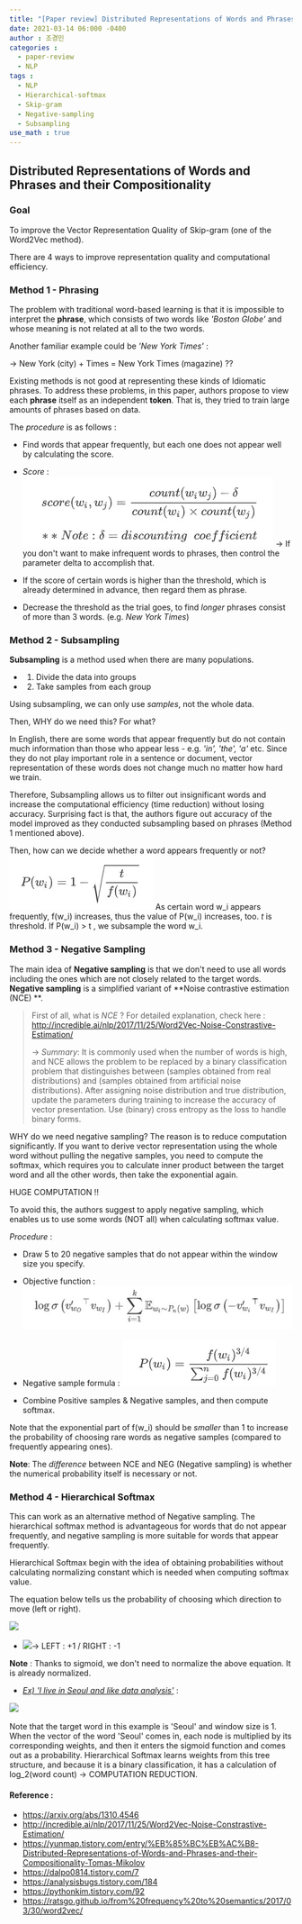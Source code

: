 ```yaml
---
title: "[Paper review] Distributed Representations of Words and Phrases and their Compositionality"
date: 2021-03-14 06:000 -0400
author : 조경민
categories :
  - paper-review
  - NLP
tags :
  - NLP
  - Hierarchical-softmax
  - Skip-gram
  - Negative-sampling
  - Subsampling
use_math : true
---
```


## Distributed Representations of Words and Phrases and their Compositionality

### Goal

To improve the Vector Representation Quality of Skip-gram (one of the Word2Vec method).

There are 4 ways to improve representation quality and computational efficiency.



### Method 1 - Phrasing

The problem with traditional word-based learning is that it is impossible to interpret the **phrase**, which consists of two words like _'Boston Globe'_ and whose meaning is not related at all to the two words.

Another familiar example could be _'New York Times'_ :

-> New York (city) + Times = New York Times (magazine) ??

Existing methods is not good at representing these kinds of Idiomatic phrases. To address these problems, in this paper, authors propose to view each **phrase** itself as an independent **token**. That is, they tried to train large amounts of phrases based on data.

The *procedure* is as follows :

- Find words that appear frequently, but each one does not appear well by calculating the score.

- _Score_ :
  ![2021-03-14-nlp21](/assets/2021-03-14-nlp21.jpg) 
  -> If you don't want to make infrequent words to phrases, then control the parameter delta to accomplish that.

- If the score of certain words is higher than the threshold, which is already determined in advance, then regard them as phrase. 

- Decrease the threshold as the trial goes, to find _longer_ phrases consist of more than 3 words. (e.g. _New York Times_)



### Method 2 - Subsampling

**Subsampling** is a method used when there are many populations.

- 1) Divide the data into groups
- 2) Take samples from each group

Using subsampling, we can only use _samples_, not the whole data.

Then, WHY do we need this? For what?

In English, there are some words that appear frequently but do not contain much information than those who appear less - e.g. _'in', 'the', 'a'_ etc. Since they do not play important role in a sentence or document, vector representation of these words does not change much no matter how hard we train.

Therefore, Subsampling allows us to filter out insignificant words and increase the computational efficiency (time reduction) without losing accuracy. Surprising fact is that, the authors figure out accuracy of the model improved as they conducted subsampling based on phrases (Method 1 mentioned above).

Then, how can we decide whether a word appears frequently or not?
![2021-03-14-nlp22](/assets/2021-03-14-nlp22.jpg) 
As certain word w_i appears frequently, f(w_i) increases, thus the value of P(w_i) increases, too. _t_ is threshold. If P(w_i) > t , we subsample the word w_i.





### Method 3 - Negative Sampling

The main idea of **Negative sampling** is that we don't need to use all words including the ones which are not closely related to the target words. **Negative sampling** is a simplified variant of **Noise contrastive estimation (NCE) **.



> First of all, what is _NCE_ ? For detailed explanation, check here : <http://incredible.ai/nlp/2017/11/25/Word2Vec-Noise-Constrastive-Estimation/>
>
> -> _Summary_: It is commonly used when the number of words is high, and NCE allows the problem to be replaced by a binary classification problem that distinguishes between (samples obtained from real distributions) and (samples obtained from artificial noise distributions). After assigning noise distribution and true distribution, update the parameters during training to increase the accuracy of vector presentation. Use (binary) cross entropy as the loss to handle binary forms.



WHY do we need negative sampling? The reason is to reduce computation significantly. If you want to derive vector representation using the whole word without pulling the negative samples, you need to compute the softmax, which requires you to calculate inner product between the target word and all the other words, then take the exponential again.

HUGE COMPUTATION !!

To avoid this, the authors suggest to apply negative sampling, which enables us to use some words (NOT all) when calculating softmax value.

_Procedure_ :

- Draw 5 to 20 negative samples that do not appear within the window size you specify.

- Objective function :
  ![2021-03-14-nlp23](/assets/2021-03-14-nlp23.jpg) 
  

- Negative sample formula :
  ![2021-03-14-nlp24](/assets/2021-03-14-nlp24.jpg) 

- Combine Positive samples & Negative samples, and then compute softmax.



Note that the exponential part of f(w_i) should be _smaller_ than 1 to increase the probability of choosing rare words as negative samples (compared to frequently appearing ones).



**Note**: The _difference_ between NCE and NEG (Negative sampling) is whether the numerical probability itself is necessary or not. 



### Method 4 - Hierarchical Softmax

This can work as an alternative method of Negative sampling. The hierarchical softmax method is advantageous for words that do not appear frequently, and negative sampling is more suitable for words that appear frequently.

Hierarchical Softmax begin with the idea of obtaining probabilities without calculating normalizing constant which is needed when computing softmax value. 

The equation below tells us the probability of choosing which direction to move (left or right).

![](https://img1.daumcdn.net/thumb/R1280x0/?scode=mtistory2&fname=http%3A%2F%2Fcfile26.uf.tistory.com%2Fimage%2F26460D4058C661222D9D84)

- ![](https://img1.daumcdn.net/thumb/R1280x0/?scode=mtistory2&fname=http%3A%2F%2Fcfile2.uf.tistory.com%2Fimage%2F2324E84258C661B31839D9)-> LEFT : +1  /  RIGHT : -1



**Note** : Thanks to sigmoid, we don't need to normalize the above equation. It is already normalized.

- _<u>Ex) 'I live in Seoul and like data analysis'</u>_ :



![](https://img1.daumcdn.net/thumb/R1280x0/?scode=mtistory2&fname=https%3A%2F%2Fblog.kakaocdn.net%2Fdn%2FkGaH9%2FbtqAThGVegp%2FHJLKKws5c9x6Lvnu1wJYY1%2Fimg.png)

Note that the target word in this example is 'Seoul' and window size is 1. When the vector of the word 'Seoul' comes in, each node is multiplied by its corresponding weights, and then it enters the sigmoid function and comes out as a probability. Hierarchical Softmax learns weights from this tree structure, and because it is a binary classification, it has a calculation of log_2(word count) -> COMPUTATION REDUCTION.





#### Reference :

- https://arxiv.org/abs/1310.4546
- http://incredible.ai/nlp/2017/11/25/Word2Vec-Noise-Constrastive-Estimation/
- https://yunmap.tistory.com/entry/%EB%85%BC%EB%AC%B8-Distributed-Representations-of-Words-and-Phrases-and-their-Compositionality-Tomas-Mikolov
- https://dalpo0814.tistory.com/7
- https://analysisbugs.tistory.com/184
- https://pythonkim.tistory.com/92
- https://ratsgo.github.io/from%20frequency%20to%20semantics/2017/03/30/word2vec/
